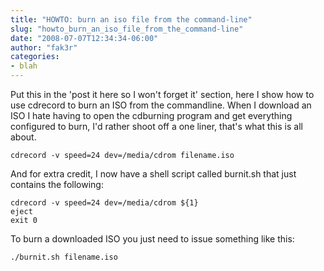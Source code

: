 ```yaml
---
title: "HOWTO: burn an iso file from the command-line"
slug: "howto_burn_an_iso_file_from_the_command-line"
date: "2008-07-07T12:34:34-06:00"
author: "fak3r"
categories:
- blah
---
```


Put this in the 'post it here so I won't forget it' section, here I show how to use cdrecord to burn an ISO from the commandline.  When I download an ISO I hate having to open the cdburning program and get everything configured to burn, I'd rather shoot off a one liner, that's what this is all about.

    
    
    cdrecord -v speed=24 dev=/media/cdrom filename.iso
    


And for extra credit, I now have a shell script called burnit.sh that just contains the following:

    
    
    cdrecord -v speed=24 dev=/media/cdrom ${1}
    eject
    exit 0
    


To burn a downloaded ISO you just need to issue something like this:

    
    
    ./burnit.sh filename.iso
    
